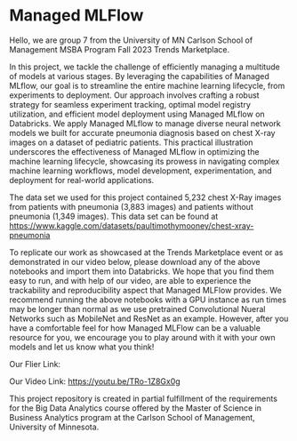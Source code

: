 # Managed MLFlow

Hello, we are group 7 from the University of MN Carlson School of Management MSBA Program Fall 2023 Trends Marketplace.

In this project, we tackle the challenge of efficiently managing a multitude of models at various stages. By leveraging the capabilities of Managed MLflow, our goal is to streamline the entire machine learning lifecycle, from experiments to deployment. Our approach involves crafting a robust strategy for seamless experiment tracking, optimal model registry utilization, and efficient model deployment using Managed MLflow on Databricks. We apply Managed MLflow to manage diverse neural network models we built for accurate pneumonia diagnosis based on chest X-ray images on a dataset of pediatric patients. This practical illustration underscores the effectiveness of Managed MLflow in optimizing the machine learning lifecycle, showcasing its prowess in navigating complex machine learning workflows, model development, experimentation, and deployment for real-world applications.

The data set we used for this project contained 5,232 chest X-Ray images from patients with pneumonia (3,883 images) and patients without pneumonia (1,349 images). This data set can be found at https://www.kaggle.com/datasets/paultimothymooney/chest-xray-pneumonia

To replicate our work as showcased at the Trends Marketplace event or as demonstrated in our video below, please download any of the above notebooks and import them into Databricks. We hope that you find them easy to run, and with help of our video, are able to experience the trackability and reproducibility aspect that Managed MLFlow provides. We recommend running the above notebooks with a GPU instance as run times may be longer than normal as we use pretrained Convolutional Nueral Networks such as MobileNet and ResNet as an example. However, after you have a comfortable feel for how Managed MLFlow can be a valuable resource for you, we encourage you to play around with it with your own models and let us know what you think!

Our Flier Link:

Our Video Link: https://youtu.be/TRo-1Z8Gx0g

This project repository is created in partial fulfillment of the requirements for the Big Data Analytics course offered by the Master of Science in Business Analytics program at the Carlson School of Management, University of Minnesota.


